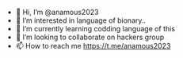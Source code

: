 - 👋 Hi, I’m @anamous2023
- 👀 I’m interested in language of bionary..
- 🌱 I’m currently learning codding language of this
- 💞️ I’m looking to collaborate on hackers group
- 📫 How to reach me https://t.me/anamous2023

<!---
anamous2023/anamous2023 is a ✨ special ✨ repository because its `README.md` (this file) appears on your GitHub profile.
You can click the Preview link to take a look at your changes.
--->
